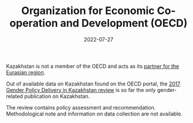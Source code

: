 ﻿---
title: "Organization for Economic Co-operation and Development (OECD)"
linkTitle: "Organization for Economic Co-operation and Development (OECD)"
date: 2022-07-27
countries: ["Kazakhstan"]
category: ["INGO"]
tags: ["policy", "general INGO", "report"]
date_start: [2017]
date_end: [2017]
data_type: ["report", "quantitative"] 
language: ["English", "French"]
description: 
  Data portal from the UN Population Fund provides gender-related data across six main components: population, sexual and reproductive health, family planning, education, gender, rights, and human capital, and harmful practices.
---

Kazakhstan is not a member of the OECD and acts as its [partner for the Eurasian region](https://www.oecd.org/countries/kazakhstan/). 

Out of available data on Kazakhstan found on the OECD portal, the [2017 Gender Policy Delivery in Kazakhstan review](https://www.oecd.org/countries/kazakhstan/gender-policy-delivery-in-kazakhstan-9789264280359-en.htm) is so far the only gender-related publication on Kazakhstan. 

The review contains policy assessment and recommendation. Methodological note and information on data collection are not available.
